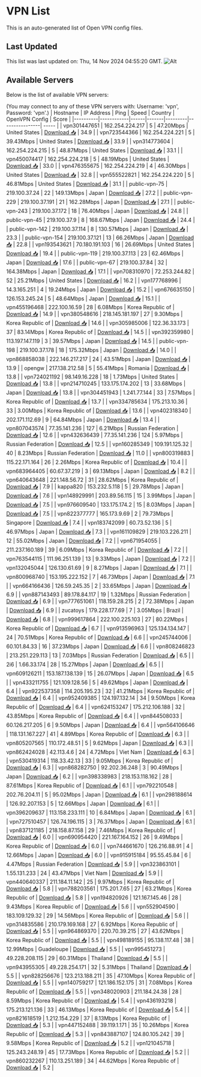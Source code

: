 # VPN List

This is an auto-generated list of Open VPN config files.

## Last Updated

This list was last updated on: Thu, 14 Nov 2024 04:55:20 GMT.
![Alt](https://repobeats.axiom.co/api/embed/186b98318ef1479477931607c1ad7d823f12451f.svg "Repobeats analytics image")

## Available Servers

Below is the list of available VPN servers:

(You may connect to any of these VPN servers with: Username: 'vpn', Password: 'vpn'.)
| Hostname | IP Address | Ping | Speed | Country | OpenVPN Config | Score |
|----------|------------|------|-------|---------|----------------| ----- |
| vpn301447651 | 162.254.224.217 | 5 | 47.20Mbps | United States | [Download 📥](./configs/server_0_US.ovpn) | 34.9 |
| vpn723544366 | 162.254.224.221 | 5 | 39.43Mbps | United States | [Download 📥](./configs/server_1_US.ovpn) | 33.9 |
| vpn314773604 | 162.254.224.215 | 5 | 48.87Mbps | United States | [Download 📥](./configs/server_2_US.ovpn) | 33.1 |
| vpn450074417 | 162.254.224.218 | 5 | 48.19Mbps | United States | [Download 📥](./configs/server_3_US.ovpn) | 33.0 |
| vpn476355675 | 162.254.224.219 | 4 | 46.30Mbps | United States | [Download 📥](./configs/server_4_US.ovpn) | 32.8 |
| vpn555522821 | 162.254.224.220 | 5 | 46.81Mbps | United States | [Download 📥](./configs/server_5_US.ovpn) | 31.1 |
| public-vpn-75 | 219.100.37.24 | 22 | 149.13Mbps | Japan | [Download 📥](./configs/server_6_JP.ovpn) | 27.2 |
| public-vpn-229 | 219.100.37.191 | 21 | 162.28Mbps | Japan | [Download 📥](./configs/server_7_JP.ovpn) | 27.1 |
| public-vpn-243 | 219.100.37.172 | 18 | 76.40Mbps | Japan | [Download 📥](./configs/server_8_JP.ovpn) | 24.8 |
| public-vpn-45 | 219.100.37.9 | 8 | 168.67Mbps | Japan | [Download 📥](./configs/server_9_JP.ovpn) | 24.4 |
| public-vpn-142 | 219.100.37.114 | 8 | 130.57Mbps | Japan | [Download 📥](./configs/server_10_JP.ovpn) | 23.3 |
| public-vpn-154 | 219.100.37.121 | 13 | 66.26Mbps | Japan | [Download 📥](./configs/server_11_JP.ovpn) | 22.8 |
| vpn193543621 | 70.180.191.103 | 16 | 26.69Mbps | United States | [Download 📥](./configs/server_12_US.ovpn) | 19.4 |
| public-vpn-119 | 219.100.37.113 | 23 | 62.46Mbps | Japan | [Download 📥](./configs/server_13_JP.ovpn) | 17.6 |
| public-vpn-67 | 219.100.37.84 | 32 | 164.38Mbps | Japan | [Download 📥](./configs/server_14_JP.ovpn) | 17.1 |
| vpn708310970 | 72.253.244.82 | 52 | 25.21Mbps | United States | [Download 📥](./configs/server_15_US.ovpn) | 16.2 |
| vpn177768996 | 14.3.165.251 | 4 | 19.24Mbps | Japan | [Download 📥](./configs/server_16_JP.ovpn) | 15.2 |
| vpn676635150 | 126.153.245.24 | 5 | 48.64Mbps | Japan | [Download 📥](./configs/server_17_JP.ovpn) | 15.1 |
| vpn455196468 | 222.100.16.59 | 28 | 6.08Mbps | Korea Republic of | [Download 📥](./configs/server_18_KR.ovpn) | 14.9 |
| vpn380548616 | 218.145.181.197 | 27 | 9.30Mbps | Korea Republic of | [Download 📥](./configs/server_19_KR.ovpn) | 14.6 |
| vpn305985006 | 122.36.33.173 | 37 | 83.14Mbps | Korea Republic of | [Download 📥](./configs/server_20_KR.ovpn) | 14.5 |
| vpn392359980 | 113.197.147.119 | 3 | 39.57Mbps | Japan | [Download 📥](./configs/server_21_JP.ovpn) | 14.5 |
| public-vpn-198 | 219.100.37.178 | 18 | 175.32Mbps | Japan | [Download 📥](./configs/server_22_JP.ovpn) | 14.0 |
| vpn868858038 | 222.146.217.217 | 24 | 43.51Mbps | Japan | [Download 📥](./configs/server_23_JP.ovpn) | 13.9 |
| opengw | 217.138.212.58 | 5 | 55.41Mbps | Romania | [Download 📥](./configs/server_24_RO.ovpn) | 13.8 |
| vpn724021192 | 98.149.16.228 | 18 | 1.73Mbps | United States | [Download 📥](./configs/server_25_US.ovpn) | 13.8 |
| vpn214710245 | 133.175.174.202 | 13 | 33.68Mbps | Japan | [Download 📥](./configs/server_26_JP.ovpn) | 13.8 |
| vpn304451943 | 1.241.77.144 | 33 | 7.57Mbps | Korea Republic of | [Download 📥](./configs/server_27_KR.ovpn) | 13.7 |
| vpn334785634 | 175.213.10.36 | 33 | 3.00Mbps | Korea Republic of | [Download 📥](./configs/server_28_KR.ovpn) | 13.6 |
| vpn402318340 | 202.171.112.69 | 9 | 64.84Mbps | Japan | [Download 📥](./configs/server_29_JP.ovpn) | 13.4 |
| vpn807043574 | 77.35.141.236 | 127 | 6.21Mbps | Russian Federation | [Download 📥](./configs/server_30_RU.ovpn) | 12.6 |
| vpn432636439 | 77.35.141.236 | 124 | 5.97Mbps | Russian Federation | [Download 📥](./configs/server_31_RU.ovpn) | 12.5 |
| vpn160285349 | 109.191.125.32 | 40 | 8.23Mbps | Russian Federation | [Download 📥](./configs/server_32_RU.ovpn) | 11.0 |
| vpn800319883 | 115.22.171.164 | 26 | 2.26Mbps | Korea Republic of | [Download 📥](./configs/server_33_KR.ovpn) | 10.4 |
| vpn683964405 | 60.67.37.219 | 3 | 69.13Mbps | Japan | [Download 📥](./configs/server_34_JP.ovpn) | 8.2 |
| vpn640643648 | 221.148.56.72 | 31 | 28.62Mbps | Korea Republic of | [Download 📥](./configs/server_35_KR.ovpn) | 7.9 |
| kappa820 | 153.232.5.118 | 5 | 29.78Mbps | Japan | [Download 📥](./configs/server_36_JP.ovpn) | 7.6 |
| vpn148929991 | 203.89.56.115 | 15 | 3.99Mbps | Japan | [Download 📥](./configs/server_37_JP.ovpn) | 7.5 |
| vpn976609540 | 133.175.174.2 | 15 | 8.03Mbps | Japan | [Download 📥](./configs/server_38_JP.ovpn) | 7.5 |
| vpn822377777 | 165.173.9.69 | 2 | 79.73Mbps | Singapore | [Download 📥](./configs/server_39_SG.ovpn) | 7.4 |
| vpn183742099 | 60.73.52.136 | 5 | 46.97Mbps | Japan | [Download 📥](./configs/server_40_JP.ovpn) | 7.3 |
| vpn161109829 | 219.103.226.211 | 12 | 55.02Mbps | Japan | [Download 📥](./configs/server_41_JP.ovpn) | 7.2 |
| vpn671954055 | 211.237.160.189 | 39 | 6.09Mbps | Korea Republic of | [Download 📥](./configs/server_42_KR.ovpn) | 7.2 |
| vpn763544115 | 111.96.251.139 | 13 | 9.33Mbps | Japan | [Download 📥](./configs/server_43_JP.ovpn) | 7.2 |
| vpn132045044 | 126.130.61.69 | 9 | 8.27Mbps | Japan | [Download 📥](./configs/server_44_JP.ovpn) | 7.1 |
| vpn800968740 | 153.195.222.152 | 7 | 46.73Mbps | Japan | [Download 📥](./configs/server_45_JP.ovpn) | 7.1 |
| vpn664166436 | 126.59.245.35 | 2 | 33.65Mbps | Japan | [Download 📥](./configs/server_46_JP.ovpn) | 6.9 |
| vpn887143493 | 89.178.84.117 | 19 | 1.32Mbps | Russian Federation | [Download 📥](./configs/server_47_RU.ovpn) | 6.9 |
| vpn777651061 | 118.159.28.215 | 2 | 72.38Mbps | Japan | [Download 📥](./configs/server_48_JP.ovpn) | 6.9 |
| zucatoys | 179.228.177.69 | 7 | 3.05Mbps | Brazil | [Download 📥](./configs/server_49_BR.ovpn) | 6.8 |
| vpn999617864 | 222.100.225.103 | 27 | 80.22Mbps | Korea Republic of | [Download 📥](./configs/server_50_KR.ovpn) | 6.7 |
| vpn913596963 | 125.134.134.147 | 24 | 70.51Mbps | Korea Republic of | [Download 📥](./configs/server_51_KR.ovpn) | 6.6 |
| vpn245744006 | 60.101.84.33 | 16 | 37.23Mbps | Japan | [Download 📥](./configs/server_52_JP.ovpn) | 6.6 |
| vpn808246823 | 213.251.229.113 | 13 | 7.03Mbps | Russian Federation | [Download 📥](./configs/server_53_RU.ovpn) | 6.5 |
| 2i6 | 1.66.33.174 | 28 | 15.27Mbps | Japan | [Download 📥](./configs/server_54_JP.ovpn) | 6.5 |
| vpn609126211 | 153.187.138.139 | 15 | 26.07Mbps | Japan | [Download 📥](./configs/server_55_JP.ovpn) | 6.5 |
| vpn433211755 | 121.109.128.56 | 5 | 49.62Mbps | Japan | [Download 📥](./configs/server_56_JP.ovpn) | 6.4 |
| vpn922537358 | 114.205.195.23 | 32 | 41.21Mbps | Korea Republic of | [Download 📥](./configs/server_57_KR.ovpn) | 6.4 |
| vpn952409385 | 124.197.132.14 | 34 | 9.50Mbps | Korea Republic of | [Download 📥](./configs/server_58_KR.ovpn) | 6.4 |
| vpn624153247 | 175.212.106.188 | 32 | 43.85Mbps | Korea Republic of | [Download 📥](./configs/server_59_KR.ovpn) | 6.4 |
| vpn844508033 | 60.126.217.205 | 6 | 9.50Mbps | Japan | [Download 📥](./configs/server_60_JP.ovpn) | 6.4 |
| vpn564106646 | 118.131.167.227 | 41 | 4.89Mbps | Korea Republic of | [Download 📥](./configs/server_61_KR.ovpn) | 6.3 |
| vpn805207565 | 110.172.48.51 | 5 | 9.62Mbps | Japan | [Download 📥](./configs/server_62_JP.ovpn) | 6.3 |
| vpn862424028 | 42.113.4.6 | 24 | 4.72Mbps | Viet Nam | [Download 📥](./configs/server_63_VN.ovpn) | 6.3 |
| vpn530419314 | 118.33.42.13 | 33 | 9.05Mbps | Korea Republic of | [Download 📥](./configs/server_64_KR.ovpn) | 6.3 |
| vpn868282750 | 92.202.36.248 | 3 | 90.49Mbps | Japan | [Download 📥](./configs/server_65_JP.ovpn) | 6.2 |
| vpn398338983 | 218.153.118.162 | 28 | 87.61Mbps | Korea Republic of | [Download 📥](./configs/server_66_KR.ovpn) | 6.1 |
| vpn792210548 | 202.76.204.11 | 5 | 95.02Mbps | Japan | [Download 📥](./configs/server_67_JP.ovpn) | 6.1 |
| vpn298188614 | 126.92.207.153 | 5 | 12.66Mbps | Japan | [Download 📥](./configs/server_68_JP.ovpn) | 6.1 |
| vpn396209637 | 113.158.233.111 | 10 | 6.84Mbps | Japan | [Download 📥](./configs/server_69_JP.ovpn) | 6.1 |
| vpn727510457 | 126.74.196.115 | 3 | 76.37Mbps | Japan | [Download 📥](./configs/server_70_JP.ovpn) | 6.1 |
| vpn837121185 | 218.158.87.158 | 29 | 7.46Mbps | Korea Republic of | [Download 📥](./configs/server_71_KR.ovpn) | 6.0 |
| vpn690954420 | 221.167.164.152 | 26 | 9.49Mbps | Korea Republic of | [Download 📥](./configs/server_72_KR.ovpn) | 6.0 |
| vpn744661670 | 126.216.88.91 | 4 | 12.66Mbps | Japan | [Download 📥](./configs/server_73_JP.ovpn) | 6.0 |
| vpn915915184 | 95.55.45.84 | 6 | 4.47Mbps | Russian Federation | [Download 📥](./configs/server_74_RU.ovpn) | 5.9 |
| vpn323863101 | 1.55.131.233 | 24 | 43.47Mbps | Viet Nam | [Download 📥](./configs/server_75_VN.ovpn) | 5.9 |
| vpn440640337 | 211.184.11.142 | 25 | 9.97Mbps | Korea Republic of | [Download 📥](./configs/server_76_KR.ovpn) | 5.8 |
| vpn788203561 | 175.201.7.65 | 27 | 63.21Mbps | Korea Republic of | [Download 📥](./configs/server_77_KR.ovpn) | 5.8 |
| vpn194820926 | 121.167.145.46 | 28 | 9.43Mbps | Korea Republic of | [Download 📥](./configs/server_78_KR.ovpn) | 5.6 |
| vpn552904590 | 183.109.129.32 | 29 | 14.56Mbps | Korea Republic of | [Download 📥](./configs/server_79_KR.ovpn) | 5.6 |
| vpn314835586 | 210.179.169.168 | 27 | 6.92Mbps | Korea Republic of | [Download 📥](./configs/server_80_KR.ovpn) | 5.5 |
| vpn964869370 | 220.70.39.215 | 27 | 43.62Mbps | Korea Republic of | [Download 📥](./configs/server_81_KR.ovpn) | 5.5 |
| vpn498189155 | 95.138.117.48 | 38 | 12.99Mbps | Guadeloupe | [Download 📥](./configs/server_82_GP.ovpn) | 5.5 |
| vpn995451273 | 49.228.208.115 | 29 | 60.31Mbps | Thailand | [Download 📥](./configs/server_83_TH.ovpn) | 5.5 |
| vpn943955305 | 49.228.254.171 | 32 | 5.31Mbps | Thailand | [Download 📥](./configs/server_84_TH.ovpn) | 5.5 |
| vpn828256676 | 123.213.188.211 | 35 | 47.10Mbps | Korea Republic of | [Download 📥](./configs/server_85_KR.ovpn) | 5.5 |
| vpn140759217 | 121.186.152.175 | 31 | 7.08Mbps | Korea Republic of | [Download 📥](./configs/server_86_KR.ovpn) | 5.5 |
| vpn348020903 | 211.184.24.38 | 28 | 8.59Mbps | Korea Republic of | [Download 📥](./configs/server_87_KR.ovpn) | 5.4 |
| vpn436193218 | 175.213.121.136 | 33 | 46.13Mbps | Korea Republic of | [Download 📥](./configs/server_88_KR.ovpn) | 5.4 |
| vpn821618519 | 1.212.154.229 | 37 | 8.13Mbps | Korea Republic of | [Download 📥](./configs/server_89_KR.ovpn) | 5.3 |
| vpn447152488 | 39.119.1.171 | 35 | 10.26Mbps | Korea Republic of | [Download 📥](./configs/server_90_KR.ovpn) | 5.3 |
| vpn843887107 | 124.80.105.242 | 39 | 9.58Mbps | Korea Republic of | [Download 📥](./configs/server_91_KR.ovpn) | 5.2 |
| vpn121045718 | 125.243.248.19 | 45 | 17.73Mbps | Korea Republic of | [Download 📥](./configs/server_92_KR.ovpn) | 5.2 |
| vpn860232267 | 110.13.251.189 | 34 | 44.62Mbps | Korea Republic of | [Download 📥](./configs/server_93_KR.ovpn) | 5.2 |
